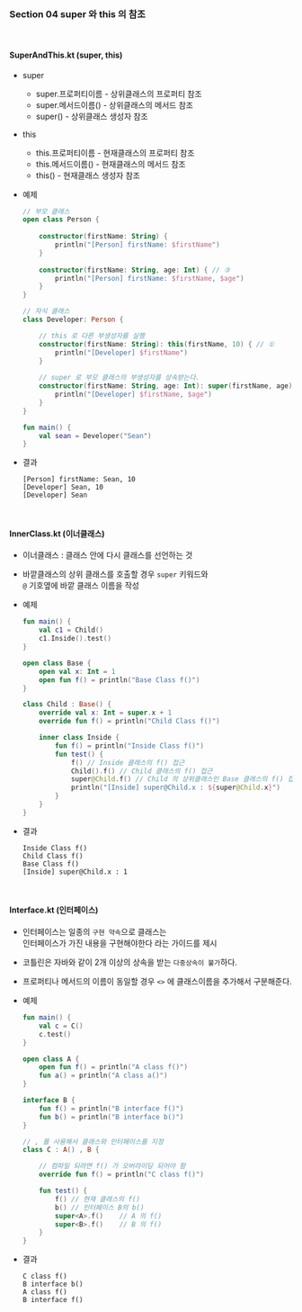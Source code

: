 ### Section 04 super 와 this 의 참조

<br>

#### SuperAndThis.kt (super, this)

- super
    - super.프로퍼티이름 - 상위클래스의 프로퍼티 참조
    - super.메서드이름() - 상위클래스의 메서드 참조
    - super() - 상위클래스 생성자 참조

- this
    - this.프로퍼티이름 - 현재클래스의 프로퍼티 참조
    - this.메서드이름() - 현재클래스의 메서드 참조
    - this() - 현재클래스 생성자 참조
 
- 예제
    ~~~ kotlin
    // 부모 클래스
    open class Person {
        
        constructor(firstName: String) {
            println("[Person] firstName: $firstName")
        }
        
        constructor(firstName: String, age: Int) { // ③
            println("[Person] firstName: $firstName, $age")
        }
    }
    
    // 자식 클래스
    class Developer: Person {
    
        // this 로 다른 부생성자를 실행
        constructor(firstName: String): this(firstName, 10) { // ①
            println("[Developer] $firstName")
        }
        
        // super 로 부모 클래스의 부생성자를 상속받는다. 
        constructor(firstName: String, age: Int): super(firstName, age) { // ②
            println("[Developer] $firstName, $age")
        }
    }
    
    fun main() {
        val sean = Developer("Sean")
    }
    ~~~
- 결과 
    ~~~
    [Person] firstName: Sean, 10
    [Developer] Sean, 10
    [Developer] Sean
    ~~~
  
<br>

#### InnerClass.kt (이너클래스)
- 이너클래스 : 클래스 안에 다시 클래스를 선언하는 것
- 바깥클래스의 상위 클래스를 호출할 경우 `super` 키워드와   
  `@` 기호옆에 바깥 클래스 이름을 작성
  
- 예제
    ~~~ kotlin
    fun main() {
        val c1 = Child()
        c1.Inside().test()
    }
    
    open class Base {
        open val x: Int = 1
        open fun f() = println("Base Class f()")
    }
    
    class Child : Base() {
        override val x: Int = super.x + 1
        override fun f() = println("Child Class f()")
    
        inner class Inside {
            fun f() = println("Inside Class f()")
            fun test() {
                f() // Inside 클래스의 f() 접근
                Child().f() // Child 클래스의 f() 접근
                super@Child.f() // Child 의 상위클래스인 Base 클래스의 f() 접근
                println("[Inside] super@Child.x : ${super@Child.x}")
            }
        }
    }
    ~~~
- 결과
    ~~~
    Inside Class f()
    Child Class f()
    Base Class f()
    [Inside] super@Child.x : 1
    ~~~
  
<br>

#### Interface.kt (인터페이스)
- 인터페이스는 일종의 `구현 약속`으로 클래스는   
  인터페이스가 가진 내용을 구현해야한다 라는 가이드를 제시
- 코틀린은 자바와 같이 2개 이상의 상속을 받는 `다중상속이 불가`하다.
- 프로퍼티나 메서드의 이름이 동일할 경우 `<>` 에 클래스이름을 추가해서 구분해준다.

- 예제
    ~~~ kotlin
    fun main() {
        val c = C()
        c.test()
    }
    
    open class A {
        open fun f() = println("A class f()")
        fun a() = println("A class a()")
    }
    
    interface B {
        fun f() = println("B interface f()")
        fun b() = println("B interface b()")
    }
    
    // , 를 사용해서 클래스와 인터페이스를 지정
    class C : A() , B {
    
        // 컴파일 되려면 f() 가 오버라이딩 되어야 함
        override fun f() = println("C class f()")
    
        fun test() {
            f() // 현재 클래스의 f()
            b() // 인터페이스 B의 b()
            super<A>.f()    // A 의 f()
            super<B>.f()    // B 의 f()
        }
    }
    ~~~
- 결과
    ~~~
    C class f()
    B interface b()
    A class f()
    B interface f()
    ~~~